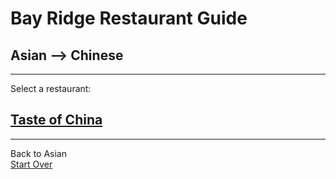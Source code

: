 # Bay Ridge Restaurant Guide
## Asian --> Chinese
---
Select a restaurant:
## [Taste of China](http://www.brooklyntasteofchina.com/)
---
Back to Asian  
[Start Over](../../home.md)